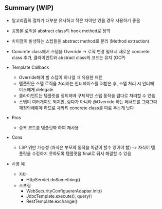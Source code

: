 ## Summary (WIP)
- 알고리즘의 절차가 대부분 유사하고 작은 차이만 있을 경우 사용하기 좋음
- 공통된 로직을 abstract class의 hook method로 정의
- 차이점이 발생하는 스텝들을 abstract method로 분리 (Method extraction)
- Concrete class에서 스텝을 Override -> 로직 변경 필요시 새로운 concrete class 추가, 클라이언트와 abstract class의 코드는 유지 (OCP)
- Template Callback
  - Override해야 할 스텝이 하나일 때 유용한 패턴 
  - 템플릿은 스텝 로직을 처리하는 인터페이스를 DI받은 후, 스텝 처리 시 인터페이스에게 delegate
  - 클라이언트는 템플릿을 정의하며 구체적인 스텝 동작을 람다로 처리할 수 있음
  - 스텝이 여러개여도 되지만, 람다가 아니라 @Override 하는 메서드를 그때그때 재정의해줘야 하므로 차라리 concrete class를 따로 두는게 낫다

- Pros
  - 중복 코드를 템플릿화 하여 재사용
- Cons
  - LSP 위반 가능성 (자식은 부모의 동작을 똑같이 할수 있어야 함) -> 자식이 템플릿을 수정하지 못하도록 템플릿을 final로 둬서 해결할 수 있음

- 사용 예
  - 자바
    - HttpServlet.doSomething()
  - 스프링
    - WebSecurityConfiguererAdapter.init()
    - JdbcTemplate.execute(), query()
    - RestTemplate.exchange()
